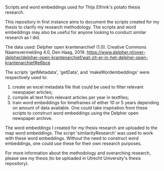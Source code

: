 Scripts and word embeddings used for Thijs Elfrink's potato thesis research. 

This repository in first instance aims to document the scripts created for my thesis to clarify my research methodology. 
The scripts and word embeddings may also be useful for anyone looking to conduct similar research as I did. 

The data used: Delpher open krantenarchief (1.0). Creative Commons Naamsvermelding 4.0, Den Haag, 2019.
https://www.delpher.nl/over-delpher/delpher-open-krantenarchief/wat-zit-er-in-het-delpher-open-krantenarchief#e6bce 

The scripts 'getMetadata', 'getData', and 'makeWordembeddings' were respectively used to:
  1) create an excel metadata file that could be used to filter relevant newspaper articles;
  2) compile all text from relevant articles per year in textfiles;
  3) train word embeddings for timeframes of either 10 or 5 years depending on amount of data available.
One could take inspiration from these scripts to construct word embeddings using the Delpher open newspaper archive.

The word embeddings I created for my thesis research are uploaded to the map word embeddings. 
The script 'similarityResearch' was used to work with these word embeddings. 
Without the need to construct word embeddings, one could use these for their own research purposes. 

For more information about the methodology and overarching research, please see my thesis (to be uploaded in Utrecht University's thesis repository). 
